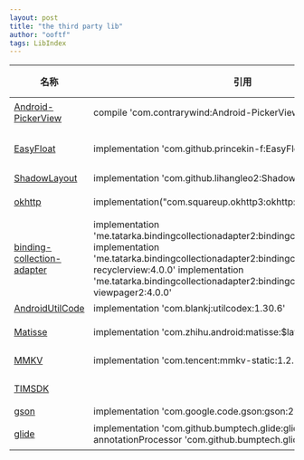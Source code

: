 ```yaml
---
layout: post
title: "the third party lib"
author: "ooftf"
tags: LibIndex
---
```

|名称|引用|Maven|描述|评级|
|---|---|---|---|---|
|[Android-PickerView](https://github.com/Bigkoo/Android-PickerView)|compile 'com.contrarywind:Android-PickerView:4.1.9'|[![Download](https://api.bintray.com/packages/contrarywind/maven/Android-PickerView/badge.svg) ](https://bintray.com/contrarywind/maven/Android-PickerView/_latestVersion)|滚轮选择控件|
|[EasyFloat](https://github.com/princekin-f/EasyFloat)|implementation 'com.github.princekin-f:EasyFloat:Tag'| [![](https://jitpack.io/v/princekin-f/EasyFloat.svg)](https://jitpack.io/#princekin-f/EasyFloat)|全局Dialog,浮窗|4|
|[ShadowLayout](https://github.com/lihangleo2/ShadowLayout)|implementation 'com.github.lihangleo2:ShadowLayout:Tag'|[![](https://jitpack.io/v/lihangleo2/ShadowLayout.svg)](https://jitpack.io/#lihangleo2/ShadowLayout)|阴影|-|
|[okhttp](https://github.com/square/okhttp)|implementation("com.squareup.okhttp3:okhttp:4.9.1")|-|网络请求框架|5|
|[binding-collection-adapter](https://github.com/evant/binding-collection-adapter)|implementation 'me.tatarka.bindingcollectionadapter2:bindingcollectionadapter:4.0.0'  implementation 'me.tatarka.bindingcollectionadapter2:bindingcollectionadapter-recyclerview:4.0.0'  implementation 'me.tatarka.bindingcollectionadapter2:bindingcollectionadapter-viewpager2:4.0.0'|[![Maven Central](https://maven-badges.herokuapp.com/maven-central/me.tatarka.bindingcollectionadapter2/bindingcollectionadapter/badge.svg?style=flat)](https://maven-badges.herokuapp.com/maven-central/me.tatarka.bindingcollectionadapter2/bindingcollectionadapter)|mvvm adapter|5|
|[AndroidUtilCode](https://github.com/Blankj/AndroidUtilCode)|implementation 'com.blankj:utilcodex:1.30.6'|-|工具类|5|
|[Matisse](https://github.com/zhihu/Matisse)|implementation 'com.zhihu.android:matisse:$latest_version'|[ ![Download](https://api.bintray.com/packages/zhihu/maven/matisse/badge.svg) ](https://bintray.com/zhihu/maven/matisse/_latestVersion)|图片选择|4|
|[MMKV](https://github.com/Tencent/MMKV)|  implementation 'com.tencent:mmkv-static:1.2.7'|[![Release Version](https://img.shields.io/badge/release-1.2.7-brightgreen.svg)](https://github.com/Tencent/MMKV/releases)||4|
|[TIMSDK](https://github.com/tencentyun/TIMSDK)|||腾讯IM服务|3|
|[gson](https://github.com/google/gson)|implementation 'com.google.code.gson:gson:2.8.6'|||4.5|
|[glide](https://github.com/bumptech/glide)|implementation 'com.github.bumptech.glide:glide:4.12.0'  annotationProcessor 'com.github.bumptech.glide:compiler:4.12.0'|[![Maven Central](https://maven-badges.herokuapp.com/maven-central/com.github.bumptech.glide/glide/badge.svg)](https://maven-badges.herokuapp.com/maven-central/com.github.bumptech.glide/glide)|图片加载框架|4.5|